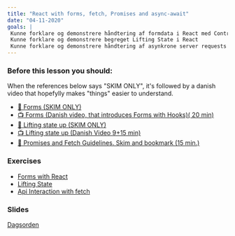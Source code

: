 ```yaml
---
title: "React with forms, fetch, Promises and async-await"
date: "04-11-2020"
goals: |
 Kunne forklare og demonstrere håndtering af formdata i React med Controlled Components
 Kunne forklare og demonstrere begreget Lifting State i React 
 Kunne forklare og demonstrere håndtering af asynkrone server requests med GET, POST, PUT og DELETE
---
```

         
### Before this lesson you should:
When the references below says "SKIM ONLY", it's followed by a danish video that hopefylly makes "things" easier to understand.

 <!--BEGIN readings ##-->
- [:book: Forms (SKIM ONLY)](https://reactjs.org/docs/forms.html)
- [:tv: Forms (Danish video, that introduces Forms with Hooks)( 20 min)](https://youtu.be/lTFvwf3VxdI)
- [:book: Lifting state up (SKIM ONLY)](https://reactjs.org/docs/lifting-state-up.html)
- [:tv: Lifting state up (Danish Video 9+15 min)](https://www.youtube.com/watch?v=pf0-dH2-fQo&list=PLDbigcKhXkiVoiAgnicC8vqKpay_OHbf2) 
- [:book: Promises and Fetch Guidelines. Skim and bookmark (15 min.)](https://docs.google.com/document/d/1hF9P65v_AJKCjol_gFkm3oZ1eVTuOKc15V6pcb3iFa8/edit?usp=sharing)
<!--END readings ##-->

 ### Exercises
<!--BEGIN exercises ##-->
- [Forms with React](https://docs.google.com/document/d/1rEaU8ObqoxHF3vt_fIsTfEb3yLRnVF8fCWobJJ9c2wo/edit?usp=sharing) 
- [Lifting State](https://docs.google.com/document/d/1NTzbbMP2gWJoE2lDhD8tqGYNzQB1qSRqxb4PAtajWpI/edit?usp=sharing)
- [Api Interaction with fetch](https://docs.google.com/document/d/1R7o42j_CJesnrCcNNRmIARK14ocDvMqodWDzzw6lDzg/edit?usp=sharing)

<!--END exercises ##-->
         
 ### Slides
[Dagsorden](https://github.com/HartmannDemoCode/pages/blob/master/dag3.md)